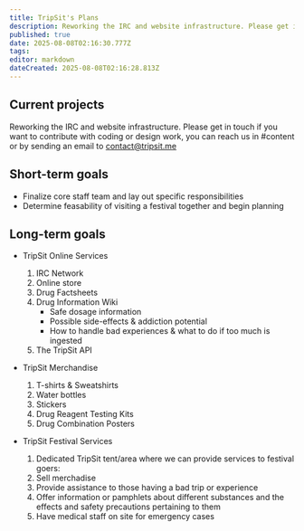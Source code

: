 ```yaml
---
title: TripSit's Plans
description: Reworking the IRC and website infrastructure. Please get in touch if you want to contribute with coding or design work, you can reach us in
published: true
date: 2025-08-08T02:16:30.777Z
tags: 
editor: markdown
dateCreated: 2025-08-08T02:16:28.813Z
---
```


## Current projects

Reworking the IRC and website infrastructure. Please get in touch if you want to contribute with coding or design work, you can reach us in #content or by sending an email to contact@tripsit.me

## Short-term goals

* Finalize core staff team and lay out specific responsibilities
* Determine feasability of visiting a festival together and begin planning

## Long-term goals

* TripSit Online Services
  1. IRC Network
  2. Online store
  3. Drug Factsheets
  4. Drug Information Wiki
     * Safe dosage information
     * Possible side-effects & addiction potential
     * How to handle bad experiences & what to do if too much is ingested
  5. The TripSit API

* TripSit Merchandise
  1. T-shirts & Sweatshirts
  2. Water bottles
  3. Stickers
  4. Drug Reagent Testing Kits
  5. Drug Combination Posters

* TripSit Festival Services
  1. Dedicated TripSit tent/area where we can provide services to festival goers:
  2. Sell merchadise
  3. Provide assistance to those having a bad trip or experience
  4. Offer information or pamphlets about different substances and the effects and safety precautions pertaining to them
  5. Have medical staff on site for emergency cases